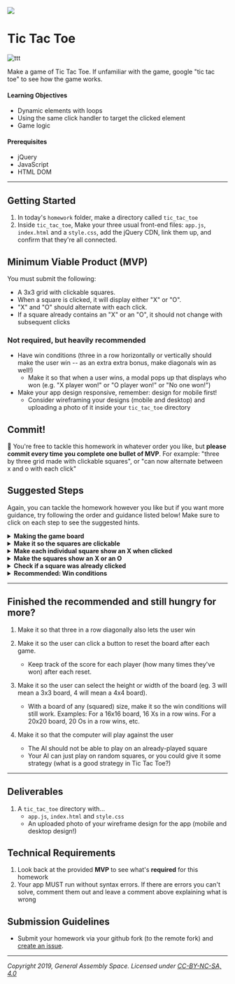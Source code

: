 ![](/ga_cog.png)

# Tic Tac Toe

![ttt](https://imgur.com/fuIyqfM.png)

Make a game of Tic Tac Toe. If unfamiliar with the game, google "tic tac toe" to see how the game works.

#### Learning Objectives

- Dynamic elements with loops
- Using the same click handler to target the clicked element 
- Game logic 

#### Prerequisites

- jQuery
- JavaScript
- HTML DOM

---

## Getting Started

1. In today's `homework` folder, make a directory called `tic_tac_toe`
1. Inside `tic_tac_toe`, Make your three usual front-end files: `app.js`, `index.html` and a `style.css`, add the jQuery CDN, link them up, and confirm that they're all connected.

## Minimum Viable Product (MVP)

You must submit the following:

* A 3x3 grid with clickable squares.
* When a square is clicked, it will display either "X" or "O".
* "X" and "O" should alternate with each click.
* If a square already contains an "X" or an "O", it should not change with subsequent clicks

### Not required, but heavily recommended

* Have win conditions (three in a row horizontally or vertically should make the user win -- as an extra extra bonus, make diagonals win as well!)
	* Make it so that when a user wins, a modal pops up that displays who won (e.g. "X player won!" or "O player won!" or "No one won!")
* Make your app design responsive, remember: design for mobile first!
	* Consider wireframing your designs (mobile and desktop) and uploading a photo of it inside your `tic_tac_toe` directory

## Commit! 

🔴 You're free to tackle this homework in whatever order you like, but **please commit every time you complete one bullet of MVP**. For example: "three by three grid made with clickable squares", or "can now alternate between x and o with each click"

## Suggested Steps 

Again, you can tackle the homework however you like but if you want more guidance, try following the order and guidance listed below! Make sure to click on each step to see the suggested hints.

<details><summary><strong>Making the game board</strong></summary><p>

1. You will want a container div for the board, and some divs (squares) for your players to (eventually) click on. Generate the squares in a for loop.

1. Make it so the divs align in a 3x3 grid. Hint: use flexbox!

1. Make sure your 3x3 grid is generated, visible, and ready to go before moving on!

</p></details>

<details><summary><strong>Make it so the squares are clickable</strong></summary><p>

1. We want to make it so that when any of these squares is clicked, we can have something happen to the individual square that was clicked. Try setting a single event listener within the loop that creates the squares. Start with just a console log within the handler.

</p></details>

<details><summary><strong>Make each individual square show an X when clicked</strong></summary><p>

1. Suggestion: use a named function as the event handler. Define your handler function above the for loop so that it will be defined before the loop runs.

1. To target the square-that-was-clicked, think about using `currentTarget`

1. Remember to give your game some style! For example: 
	* Change the size of the 'X' font in your square class to something bigger
	* Center the 'X' font within the div using `text-align: center`
	* Vertically align your 'X' within the square (hint: flexbox!)

1. If you add text to the square, it _might_ vertically rearrange your squares. To keep them in line, investigate setting `overflow: hidden` on your square class.

</p></details>

<details><summary><strong>Make the squares show an X or an O</strong></summary><p>

1. First bit of game logic: by toggling a global variable to either true or false, make it so that when a user clicks on a square, it will alternate between displaying 'X' and 'O'

</p></details>

<details><summary><strong>Check if a square was already clicked</strong></summary><p>

1. Make it so that a square will not change its 'X' or 'O' if it has already been clicked.

</p></details>

<details><summary><strong>Recommended: Win conditions</strong></summary><p>

1. Game logic! Make it so that: 
	* If there are three Xs in a row (horizontally or vertically), a modal appears saying that X has won the game.

	* If there are three Os in a row (horizontally or vertically), a modal appears saying that O has won the game.

	* In the case of a tie, a modal also appears saying no one won/it was a tie game.
	
1. Make it so that after someone wins or the game ties, no more clicks can occur on the board

</p></details>

---

## Finished the recommended and still hungry for more?

1. Make it so that three in a row diagonally also lets the user win

1. Make it so the user can click a button to reset the board after each game. 
	* Keep track of the score for each player (how many times they've won) after each reset.

1. Make it so the user can select the height or width of the board (eg. 3 will mean a 3x3 board, 4 will mean a 4x4 board).
	* With a board of any (squared) size, make it so the win conditions will still work. Examples: For a 16x16 board, 16 Xs in a row wins. For a 20x20 board, 20 Os in a row wins, etc.

1. Make it so that the computer will play against the user 
	* The AI should not be able to play on an already-played square
	* Your AI can just play on random squares, or you could give it some strategy (what is a good strategy in Tic Tac Toe?)

---

## Deliverables 

1. A `tic_tac_toe` directory with...
	* `app.js`, `index.html` and `style.css`
	* An uploaded photo of your wireframe design for the app (mobile and desktop design!)
	 
## Technical Requirements
1. Look back at the provided **MVP** to see what's **required** for this homework 
1. Your app MUST run without syntax errors. If there are errors you can't solve, comment them out and leave a comment above explaining what is wrong

## Submission Guidelines

-  Submit your homework via your github fork (to the remote fork) and [create an issue](https://git.generalassemb.ly/Software-Engineering-Immersive-Remote/SEIR-Ruth/wiki/Homework-Submission).

---

*Copyright 2019, General Assembly Space. Licensed under [CC-BY-NC-SA, 4.0](https://creativecommons.org/licenses/by-nc-sa/4.0/)*
